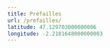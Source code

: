 ```yaml
---
title: Préfailles
url: /prefailles/
latitude: 47.129703000000006
longitude: -2.2181648000000003
---
```

